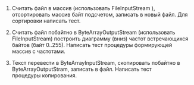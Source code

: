 ##

1. Считать файл в масcив (использовать FileInputStream ), отсортировать массив байт подсчетом,
записать в новый файл. Для сортировки написать тест.

2. Считать файл побайтно в ByteArrayOutputStream (использовать FileInputStream) 
построить диаграмму (вниз) частот встречающихся байтов (байт 0..255).
Написать тест процедуры формирующей массив с частотами.

3. Текст перевести в ByteArrayInputStream, скопировать побайтно в ByteArrayOutputStram, записать в файл. Написать тест  
процедуры копирования.



